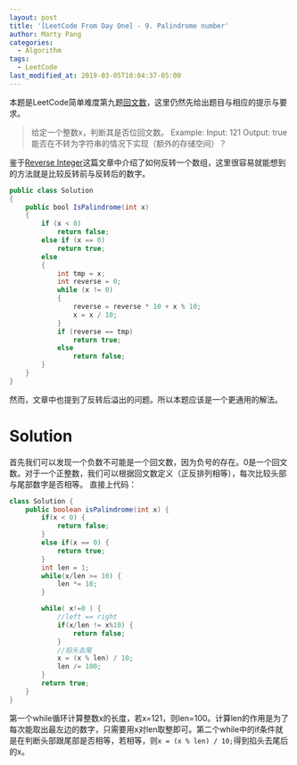 ```yaml
---
layout: post
title: '[LeetCode From Day One] - 9. Palindrome number'
author: Marty Pang
categories: 
  - Algorithm
tags: 
  - LeetCode
last_modified_at: 2019-03-05T10:04:37-05:00
---
```


本题是LeetCode简单难度第九题[回文数](https://leetcode.com/problems/palindrome-number/description/)，这里仍然先给出题目与相应的提示与要求。

> 给定一个整数x，判断其是否位回文数。
> Example: 
> 	Input: 121
> 	Output: true
> 能否在不转为字符串的情况下实现（额外的存储空间）？

鉴于[Reverse Integer](https://www.hytheory.com/algorithm/Leetcode-from-day-one-7-Reverse-Integer/)这篇文章中介绍了如何反转一个数组，这里很容易就能想到的方法就是比较反转前与反转后的数字。

```java
public class Solution
{
    public bool IsPalindrome(int x)
    {
        if (x < 0)
            return false;
        else if (x == 0)
            return true;
        else
        {
            int tmp = x;
            int reverse = 0;
            while (x != 0)
            {
                reverse = reverse * 10 + x % 10;
                x = x / 10;
            }
            if (reverse == tmp)
                return true;
            else
                return false;
        }
    }
}
```

然而，文章中也提到了反转后溢出的问题。所以本题应该是一个更通用的解法。

# Solution

首先我们可以发现一个负数不可能是一个回文数，因为负号的存在。0是一个回文数。对于一个正整数，我们可以根据回文数定义（正反排列相等），每次比较头部与尾部数字是否相等。
直接上代码：

```java
class Solution {
    public boolean isPalindrome(int x) {
        if(x < 0) {
            return false;
        }
        else if(x == 0) {
            return true;
        }
        int len = 1;
        while(x/len >= 10) {
            len *= 10;
        }

        while( x!=0 ) {
            //left == right
            if(x/len != x%10) {
                return false;
            }
            //掐头去尾
            x = (x % len) / 10;
            len /= 100;
        }
        return true;
    }
}
```

第一个while循环计算整数x的长度，若x=121，则len=100。计算len的作用是为了每次能取出最左边的数字，只需要用x对len取整即可。第二个while中的if条件就是在判断头部跟尾部是否相等，若相等，则`x = (x % len) / 10;`得到掐头去尾后的x。

